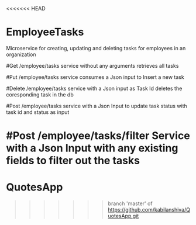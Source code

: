 <<<<<<< HEAD
# EmployeeTasks
Microservice for creating, updating and deleting tasks for employees in an organization

#Get /employee/tasks
service without any arguments retrieves all tasks

#Put /employee/tasks
service consumes a Json input to Insert a new task

#Delete /employee/tasks
service with a Json input as Task Id deletes the coresponding task in the db

#Post /employee/tasks
service with a Json Input to update task status with task id and status as input

#Post /employee/tasks/filter
Service with a Json Input with any existing fields to filter out the tasks
=======
# QuotesApp
>>>>>>> branch 'master' of https://github.com/kabilanshiva/QuotesApp.git
